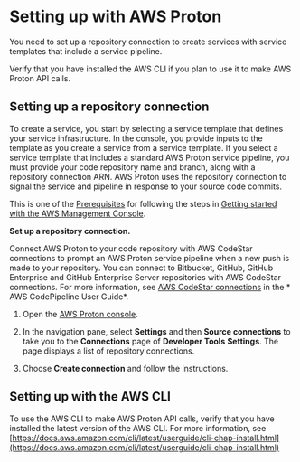 # Setting up with AWS Proton<a name="proton-setup"></a>

You need to set up a repository connection to create services with service templates that include a service pipeline\.

Verify that you have installed the AWS CLI if you plan to use it to make AWS Proton API calls\.

## Setting up a repository connection<a name="setup-repo-connection"></a>

To create a service, you start by selecting a service template that defines your service infrastructure\. In the console, you provide inputs to the template as you create a service from a service template\. If you select a service template that includes a standard AWS Proton service pipeline, you must provide your code repository name and branch, along with a repository connection ARN\. AWS Proton uses the repository connection to signal the service and pipeline in response to your source code commits\.

This is one of the [Prerequisites](getting-started-prerequisites.md) for following the steps in [Getting started with the AWS Management Console](ug-get-started-console.md)\.

**Set up a repository connection\.**

Connect AWS Proton to your code repository with AWS CodeStar connections to prompt an AWS Proton service pipeline when a new push is made to your repository\. You can connect to Bitbucket, GitHub, GitHub Enterprise and GitHub Enterprise Server repositories with AWS CodeStar connections\. For more information, see [AWS CodeStar connections](https://docs.aws.amazon.com/codepipeline/latest/userguide/action-reference-CodestarConnectionSource.html) in the * AWS CodePipeline User Guide*\.

1. Open the [AWS Proton console](https://console.aws.amazon.com/proton/)\.

1. In the navigation pane, select **Settings** and then **Source connections** to take you to the **Connections** page of **Developer Tools** **Settings**\. The page displays a list of repository connections\.

1. Choose **Create connection** and follow the instructions\.

## Setting up with the AWS CLI<a name="setting-up-cli"></a>

To use the AWS CLI to make AWS Proton API calls, verify that you have installed the latest version of the AWS CLI\. For more information, see [https://docs.aws.amazon.com/cli/latest/userguide/cli-chap-install.html](https://docs.aws.amazon.com/cli/latest/userguide/cli-chap-install.html)